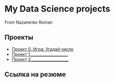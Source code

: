 # My Data Science projects

From Nazarenko Roman

## Проекты

* [Проект 0. Игра: Угадай число](https://github.com/Davids001/GameDS/tree/main/DS/project_0)
* [Проект 1.___________________]()
* [Проект 2.___________________]()

## Ссылка на резюме